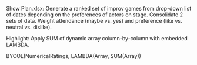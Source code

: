 Show Plan.xlsx: Generate a ranked set of improv games from drop-down list of dates depending on the preferences of actors on stage. Consolidate 2 sets of data. Weight attendance (maybe vs. yes) and preference (like vs. neutral vs. dislike).

Highlight: Apply SUM of dynamic array column-by-column with embedded LAMBDA.

BYCOL(NumericalRatings, LAMBDA(Array, SUM(Array))
